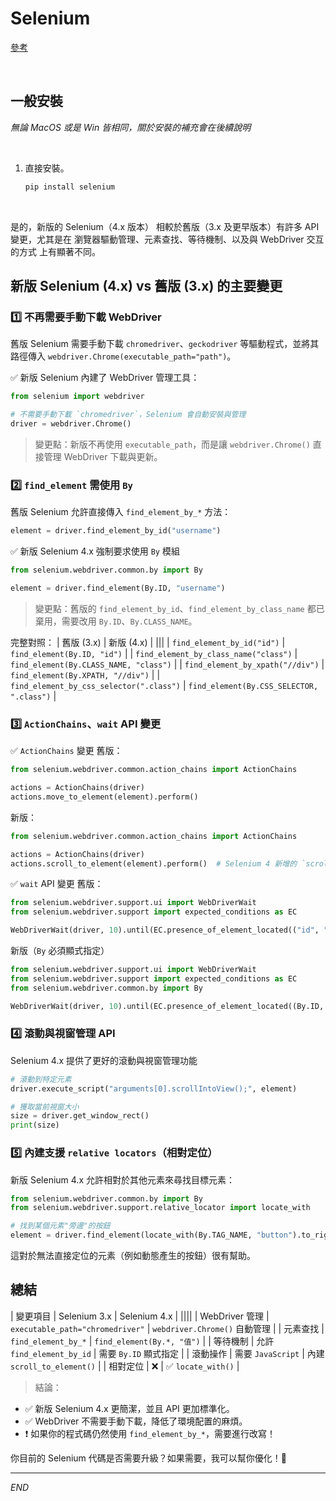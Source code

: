 # Selenium

[參考](https://www.npmjs.com/package/chromedriver) 

<br>

## 一般安裝

_無論 MacOS 或是 Win 皆相同，關於安裝的補充會在後續說明_

<br>

1. 直接安裝。

    ```bash
    pip install selenium
    ```
<br>

是的，新版的 Selenium（4.x 版本） 相較於舊版（3.x 及更早版本）有許多 API 變更，尤其是在 瀏覽器驅動管理、元素查找、等待機制、以及與 WebDriver 交互的方式 上有顯著不同。



## 新版 Selenium (4.x) vs 舊版 (3.x) 的主要變更
### 1️⃣ 不再需要手動下載 WebDriver
舊版 Selenium 需要手動下載 `chromedriver`、`geckodriver` 等驅動程式，並將其路徑傳入 `webdriver.Chrome(executable_path="path")`。

✅ 新版 Selenium 內建了 WebDriver 管理工具：
```python
from selenium import webdriver

# 不需要手動下載 `chromedriver`，Selenium 會自動安裝與管理
driver = webdriver.Chrome()  
```
> 變更點：新版不再使用 `executable_path`，而是讓 `webdriver.Chrome()` 直接管理 WebDriver 下載與更新。



### 2️⃣ `find_element` 需使用 `By`
舊版 Selenium 允許直接傳入 `find_element_by_*` 方法：
```python
element = driver.find_element_by_id("username")
```
✅ 新版 Selenium 4.x 強制要求使用 `By` 模組
```python
from selenium.webdriver.common.by import By

element = driver.find_element(By.ID, "username")
```
> 變更點：舊版的 `find_element_by_id`、`find_element_by_class_name` 都已棄用，需要改用 `By.ID`、`By.CLASS_NAME`。

完整對照：
| 舊版 (3.x) | 新版 (4.x) |
|||
| `find_element_by_id("id")` | `find_element(By.ID, "id")` |
| `find_element_by_class_name("class")` | `find_element(By.CLASS_NAME, "class")` |
| `find_element_by_xpath("//div")` | `find_element(By.XPATH, "//div")` |
| `find_element_by_css_selector(".class")` | `find_element(By.CSS_SELECTOR, ".class")` |



### 3️⃣ `ActionChains`、`wait` API 變更
✅ `ActionChains` 變更
舊版：
```python
from selenium.webdriver.common.action_chains import ActionChains

actions = ActionChains(driver)
actions.move_to_element(element).perform()
```
新版：
```python
from selenium.webdriver.common.action_chains import ActionChains

actions = ActionChains(driver)
actions.scroll_to_element(element).perform()  # Selenium 4 新增的 `scroll_to_element`
```

✅ `wait` API 變更
舊版：
```python
from selenium.webdriver.support.ui import WebDriverWait
from selenium.webdriver.support import expected_conditions as EC

WebDriverWait(driver, 10).until(EC.presence_of_element_located(("id", "username")))
```
新版（`By` 必須顯式指定）
```python
from selenium.webdriver.support.ui import WebDriverWait
from selenium.webdriver.support import expected_conditions as EC
from selenium.webdriver.common.by import By

WebDriverWait(driver, 10).until(EC.presence_of_element_located((By.ID, "username")))
```



### 4️⃣ 滾動與視窗管理 API
Selenium 4.x 提供了更好的滾動與視窗管理功能
```python
# 滾動到特定元素
driver.execute_script("arguments[0].scrollIntoView();", element)

# 獲取當前視窗大小
size = driver.get_window_rect()
print(size)
```



### 5️⃣ 內建支援 `relative locators`（相對定位）
新版 Selenium 4.x 允許相對於其他元素來尋找目標元素：
```python
from selenium.webdriver.common.by import By
from selenium.webdriver.support.relative_locator import locate_with

# 找到某個元素"旁邊"的按鈕
element = driver.find_element(locate_with(By.TAG_NAME, "button").to_right_of(By.ID, "login-form"))
```
這對於無法直接定位的元素（例如動態產生的按鈕）很有幫助。



## 總結
| 變更項目 | Selenium 3.x | Selenium 4.x |
||||
| WebDriver 管理 | `executable_path="chromedriver"` | `webdriver.Chrome()` 自動管理 |
| 元素查找 | `find_element_by_*` | `find_element(By.*, "值")` |
| 等待機制 | 允許 `find_element_by_id` | 需要 `By.ID` 顯式指定 |
| 滾動操作 | 需要 `JavaScript` | 內建 `scroll_to_element()` |
| 相對定位 | ❌ | ✅ `locate_with()` |

> 結論：
- ✅ 新版 Selenium 4.x 更簡潔，並且 API 更加標準化。
- ✅ WebDriver 不需要手動下載，降低了環境配置的麻煩。
- ❗ 如果你的程式碼仍然使用 `find_element_by_*`，需要進行改寫！

你目前的 Selenium 代碼是否需要升級？如果需要，我可以幫你優化！🚀


___

_END_